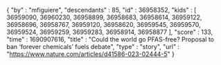 {
  "by" : "mfiguiere",
  "descendants" : 85,
  "id" : 36958352,
  "kids" : [ 36959090, 36960230, 36958899, 36958683, 36958614, 36959122, 36958696, 36958767, 36959120, 36958620, 36959545, 36959570, 36959524, 36959259, 36959283, 36958914, 36958877 ],
  "score" : 133,
  "time" : 1690907616,
  "title" : "Could the world go PFAS-free? Proposal to ban ‘forever chemicals’ fuels debate",
  "type" : "story",
  "url" : "https://www.nature.com/articles/d41586-023-02444-5"
}
